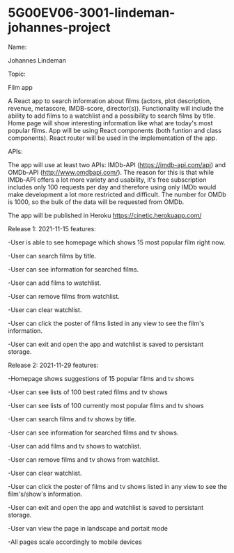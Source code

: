 # 5G00EV06-3001-lindeman-johannes-project

Name: 

Johannes Lindeman

Topic: 

Film app

A React app to search information about films (actors, plot description, revenue, metascore, IMDB-score, director(s)). Functionality will include the ability to add films to a watchlist and a possibility to search films by title. Home page will show interesting information like what are today's most popular films. App will be using React components (both funtion and class components). React router will be used in the implementation of the app. 

APIs:

The app will use at least two APIs: IMDb-API (https://imdb-api.com/api) and OMDb-API (http://www.omdbapi.com/). The reason for this is that while IMDb-API offers a lot more variety and usability, it's free subscription includes only 100 requests per day and therefore using only IMDb would make development a lot more restricted and difficult. The number for OMDb is 1000, so the bulk of the data will be requested from OMDb. 

The app will be published in Heroku https://cinetic.herokuapp.com/


Release 1: 2021-11-15 features:

-User is able to see homepage which shows 15 most popular film right now.

-User can search films by title.

-User can see information for searched films.

-User can add films to watchlist.

-User can remove films from watchlist.

-User can clear watchlist.

-User can click the poster of films listed in any view to see the film's information.

-User can exit and open the app and watchlist is saved to persistant storage.

Release 2: 2021-11-29 features:

-Homepage shows suggestions of 15 popular films and tv shows

-User can see lists of 100 best rated films and tv shows

-User can see lists of 100 currently most popular films and tv shows 

-User can search films and tv shows by title.

-User can see information for searched films and tv shows.

-User can add films and tv shows to watchlist.

-User can remove films and tv shows from watchlist.

-User can clear watchlist.

-User can click the poster of films and tv shows listed in any view to see the film's/show's information.

-User can exit and open the app and watchlist is saved to persistant storage.

-User van view the page in landscape and portait mode

-All pages scale accordingly to mobile devices
